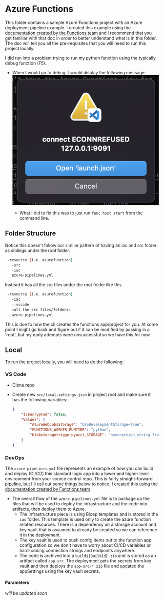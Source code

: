 # Azure Functions

This folder contains a sample Azure Functions project with an Azure deployment pipeline example.  I created this example using the [documentation created by the Functions team](https://docs.microsoft.com/en-us/azure/azure-functions/create-first-function-vs-code-python) and I recommend that you get familiar with that doc in order to better understand what is in this folder.  The doc will tell you all the pre-requisites that you will need to run this project locally.

I did run into a problem trying to run my python function using the typically debug function (F5).  

- When I would go to debug it would display the following message:  
    ![Azure function python debug error](../docs/pyDebugError.png)

  - What I did to fix this was to just run `func host start` from the command line.
  
## Folder Structure

Notice this doesn't follow our similar pattern of having an iac and src folder as siblings under the root folder.

```bash
 -resource (i.e. azurefunction)
   -src
   -iac
   azure-pipelines.yml
```

Instead it has all the src files under the root folder like this

```bash
 -resource (i.e. azurefunction)
   -iac
   -.vscode
   <all the src files/folders>
   azure-pipelines.yml
```

This is due to how the cli creates the functions app/project for you.  At some point I might go back and figure out if it can be modified by passing in a 'root', but my early attempts were unsuccessful so we have this for now.

## Local

To run the project locally, you will need to do the following:

### VS Code

- Clone repo
- Create new `src/local.settings.json` in project root and make sure it has the following variables:

    ```json
    {
        "IsEncrypted": false,
        "Values": {
            "AzureWebJobsStorage": "UseDevelopmentStorage=true",
            "FUNCTIONS_WORKER_RUNTIME": "python",
            "blobstoragetriggerpyacct_STORAGE": "<connection string from portal storage account>"
        }
    }
    ```

### DevOps

The `azure-pipelines.yml` file represents an example of how you can build and deploy (CI/CD) this standard logic app into a lower and higher level environment from your source control repo.  This is fairly straight-forward pipeline, but I'll call out some things below to notice. I created this using the [documentation created by Functions team](https://docs.microsoft.com/en-us/azure/azure-functions/functions-how-to-azure-devops?tabs=dotnet-core%2Cyaml%2Ccsharp)

- The overall flow of the `azure-pipelines.yml` file is to package up the files that will be used to deploy the infrastructure and the code into artifacts, then deploy them to Azure.
  - The infrastructure piece is using Bicep templates and is stored in the `iac` folder.  This template is used only to create the azure function related resources.  There is a dependency on a storage account and key vault that is assumed to already be created so we can reference it in the deployment.
  - The key vault is used to push config items out to the function app configuration so we don't have to worry about CI/CD variables or hard-coding connection strings and endpoints anywhere.
  - The code is archived into a `build${BuildId}.zip` and is stored as an artifact called `app-src`.  The deployment gets the secrets from key vault and then deploys the `app-src/*.zip` file and updated the appSettings using the key vault secrets.

#### Parameters

*will be updated soon*